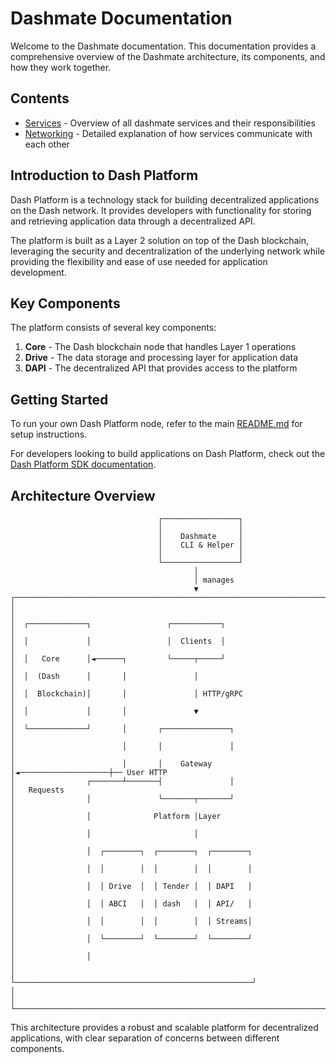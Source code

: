 # Dashmate Documentation

Welcome to the Dashmate documentation. This documentation provides a comprehensive overview of the Dashmate architecture, its components, and how they work together.

## Contents

- [Services](./services.md) - Overview of all dashmate services and their responsibilities
- [Networking](./networking.md) - Detailed explanation of how services communicate with each other

## Introduction to Dash Platform

Dash Platform is a technology stack for building decentralized applications on the Dash network. It provides developers with functionality for storing and retrieving application data through a decentralized API.

The platform is built as a Layer 2 solution on top of the Dash blockchain, leveraging the security and decentralization of the underlying network while providing the flexibility and ease of use needed for application development.

## Key Components

The platform consists of several key components:

1. **Core** - The Dash blockchain node that handles Layer 1 operations
2. **Drive** - The data storage and processing layer for application data
3. **DAPI** - The decentralized API that provides access to the platform

## Getting Started

To run your own Dash Platform node, refer to the main [README.md](../README.md) for setup instructions.

For developers looking to build applications on Dash Platform, check out the [Dash Platform SDK documentation](https://dashplatform.readme.io/).

## Architecture Overview

```
                                 ┌─────────────────┐
                                 │                 │
                                 │    Dashmate     │
                                 │    CLI & Helper │
                                 │                 │
                                 └─────────────────┘
                                         │
                                         │ manages
                                         ▼
┌──────────────────────────────────────────────────────────────────────┐
│                                                                      │
│  ┌─────────────┐                 ┌───────────┐                       │
│  │             │                 │  Clients  │                       │
│  │   Core      │◄──────┐         └─────┬─────┘                       │
│  │  (Dash      │       │               │                             │
│  │  Blockchain)│       │               │ HTTP/gRPC                   │
│  │             │       │               ▼                             │
│  └─────────────┘       │       ┌───────────────┐                     │
│                        │       │               │                     │
│                        │       │    Gateway    │◄────────────────────┼── User HTTP
│                ┌───────┴───────┤               │                     │   Requests
│                │               └───────┬───────┘                     │
│                │              Platform │Layer                        │
│                │                       │                             │
│                │  ┌────────┐  ┌────────┐  ┌────────┐                │
│                │  │        │  │        │  │        │                │
│                │  │ Drive  │  │ Tender │  │ DAPI   │                │
│                │  │ ABCI   │  │ dash   │  │ API/   │                │
│                │  │        │  │        │  │ Streams│                │
│                │  └────────┘  └────────┘  └────────┘                │
│                │                                                     │
│                └─────────────────────────────────────────────────────┘
│                                                                      │
└──────────────────────────────────────────────────────────────────────┘
```

This architecture provides a robust and scalable platform for decentralized applications, with clear separation of concerns between different components.
